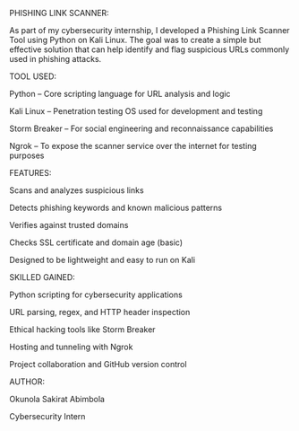 PHISHING LINK SCANNER:

As part of my cybersecurity internship, I developed a Phishing Link Scanner Tool using Python on Kali Linux. The goal was to create a simple but effective solution that can help identify and flag suspicious URLs commonly used in phishing attacks.

TOOL USED:

Python – Core scripting language for URL analysis and logic

Kali Linux – Penetration testing OS used for development and testing

Storm Breaker – For social engineering and reconnaissance capabilities

Ngrok – To expose the scanner service over the internet for testing purposes

FEATURES:

Scans and analyzes suspicious links

Detects phishing keywords and known malicious patterns

Verifies against trusted domains

Checks SSL certificate and domain age (basic)

Designed to be lightweight and easy to run on Kali

SKILLED GAINED:

Python scripting for cybersecurity applications

URL parsing, regex, and HTTP header inspection

Ethical hacking tools like Storm Breaker

Hosting and tunneling with Ngrok

Project collaboration and GitHub version control

AUTHOR:

Okunola Sakirat Abimbola

Cybersecurity Intern


